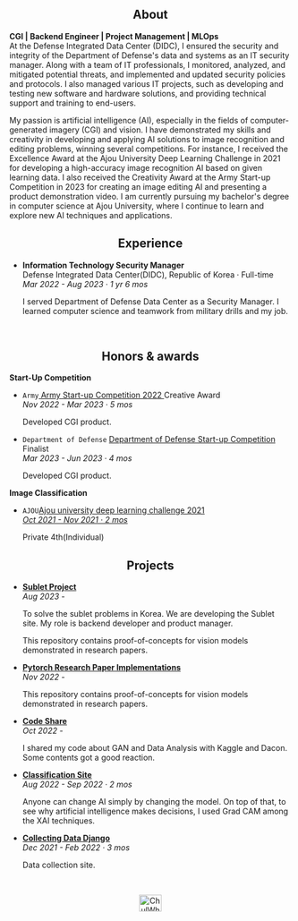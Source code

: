 
<h2 align="center">About</h2>

**CGI | Backend Engineer | Project Management | MLOps** <br>
At the Defense Integrated Data Center (DIDC), I ensured the security and integrity of the Department of Defense's data and systems as an IT security manager. Along with a team of IT professionals, I monitored, analyzed, and mitigated potential threats, and implemented and updated security policies and protocols. I also managed various IT projects, such as developing and testing new software and hardware solutions, and providing technical support and training to end-users. 

My passion is artificial intelligence (AI), especially in the fields of computer-generated imagery (CGI) and vision. I have demonstrated my skills and creativity in developing and applying AI solutions to image recognition and editing problems, winning several competitions. For instance, I received the Excellence Award at the Ajou University Deep Learning Challenge in 2021 for developing a high-accuracy image recognition AI based on given learning data. I also received the Creativity Award at the Army Start-up Competition in 2023 for creating an image editing AI and presenting a product demonstration video. I am currently pursuing my bachelor's degree in computer science at Ajou University, where I continue to learn and explore new AI techniques and applications.

<h2 align="center">Experience</h2>
<ul>
  <li><b>Information Technology Security Manager</b></li>
  Defense Integrated Data Center(DIDC), Republic of Korea · Full-time <br>
  <em>Mar 2022 - Aug 2023 · 1 yr 6 mos</em>
  <p>I served Department of Defense Data Center as a Security Manager. I learned computer science and teamwork from military drills and my job.
  </p>
</ul> <br>

<h2 align="center">Honors & awards</h2>
<strong align="center">Start-Up Competition</strong><br>
<ul>
<li><code>Army</code><a href="https://www.youtube.com/watch?v=6UKhfe7kEWY"> Army Start-up Competition 2022 </a> Creative Award </li> <em>Nov 2022 - Mar 2023 · 5 mos</em>
  <p>Developed CGI product.</p>

<li><code>Department of Defense</code> <a href="https://www.youtube.com/watch?v=6UKhfe7kEWY/"> Department of Defense Start-up Competition </a> Finalist </li> <em>Mar 2023 - Jun 2023 · 4 mos</em>
<p>Developed CGI product.</p>
</ul>
<strong align="center">Image Classification</strong><br>
<ul><li><code>AJOU</code><a href="https://github.com/cjfghk5697/AjouDeeplearning_Compete">Ajou university deep learning challenge 2021</li> <em>Oct 2021 - Nov 2021 · 2 mos</em>
</a><p>Private 4th(Individual)</p>
</ul>

<h2 align="center">Projects</h2>
<ul>
    <li><b><a href="https://github.com/Sublet-K/Sublet">Sublet Project</li></a></b></li>
    </li></a></b></li> <em>Aug 2023 - </em>
    <p>To solve the sublet problems in Korea. We are developing the Sublet site. My role is backend developer and product manager.</p>
  
  <p>This repository contains proof-of-concepts for vision models demonstrated in research papers. </p>
  <li><b><a href="https://github.com/cjfghk5697/Pytorch-Research-Paper-Implementations">Pytorch Research Paper Implementations
</li></a></b></li> <em>Nov 2022 - </em>
  <p>This repository contains proof-of-concepts for vision models demonstrated in research papers. </p>
  
  <li><b><a href="https://github.com/cjfghk5697/Code_Share">Code Share
</li></a></b></li> <em>Oct 2022 - </em>
  <p>I shared my code about GAN and Data Analysis with Kaggle and Dacon. Some contents got a good reaction.</p>
  
  <li><b><a href="https://github.com/cjfghk5697/classification_site">Classification Site</li></a></b></li>  <em> Aug 2022 - Sep 2022 · 2 mos</em>
  <p>  Anyone can change AI simply by changing the model. On top of that, to see why artificial intelligence makes decisions, I used Grad CAM among the XAI techniques.</p>

  <li><b><a href="https://github.com/cjfghk5697/Collecting_Data_Django">Collecting Data Django</li></a></b></li>  <em> Dec 2021 - Feb 2022 · 3 mos</em>
  <p>Data collection site.</p> 
</ul> <br>


<p align="center">
<a href="https://www.linkedin.com/in/chulwha-han-441370249/" rel="nofollow"><img align="center" src="https://raw.githubusercontent.com/rahuldkjain/github-profile-readme-generator/master/src/images/icons/Social/linked-in-alt.svg" alt="ChulWha Han" height="30" width="40" style="max-width: 100%;">
</a>
</p>
